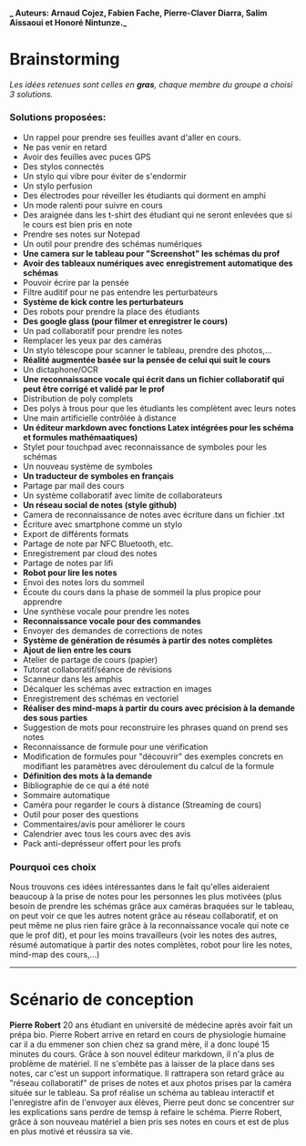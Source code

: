 #### _ Auteurs: Arnaud Cojez, Fabien Fache, Pierre-Claver Diarra, Salim Aissaoui et Honoré Nintunze._

# Brainstorming
_Les idées retenues sont celles en **gras**, chaque membre du groupe a choisi 3 solutions._
### Solutions proposées:

- Un rappel pour prendre ses feuilles avant d'aller en cours.
- Ne pas venir en retard
- Avoir des feuilles avec puces GPS
- Des stylos connectés
- Un stylo qui vibre pour éviter de s'endormir
- Un stylo perfusion
- Des électrodes pour réveiller les étudiants qui dorment en amphi
- Un mode ralenti pour suivre en cours
- Des araignée dans les t-shirt des étudiant qui ne seront enlevées que si le cours est bien pris en note
- Prendre ses notes sur Notepad
- Un outil pour prendre des schémas numériques
- **Une camera sur le tableau pour "Screenshot" les schémas du prof**
- **Avoir des tableaux numériques avec enregistrement automatique des schémas**
- Pouvoir écrire par la pensée
- Filtre auditif pour ne pas entendre les perturbateurs
- **Système de kick contre les perturbateurs**
- Des robots pour prendre la place des étudiants
- **Des google glass (pour filmer et enregistrer le cours)**
- Un pad collaboratif pour prendre les notes
- Remplacer les yeux par des caméras
- Un stylo télescope pour scanner le tableau, prendre des photos,...
- **Réalité augmentée basée sur la pensée de celui qui suit le cours**
- Un dictaphone/OCR
- **Une reconnaissance vocale qui écrit dans un fichier collaboratif qui peut être corrigé et validé par le prof**
- Distribution de poly complets
- Des polys à trous pour que les étudiants les complètent avec leurs notes
- Une main artificielle contrôlée à distance
- **Un éditeur markdown avec fonctions Latex intégrées pour les schéma et formules mathémaatiques)**
- Stylet pour touchpad avec reconnaissance de symboles pour les schémas
- Un nouveau système de symboles
- **Un traducteur de symboles en français**
- Partage par mail des cours
- Un système collaboratif avec limite de collaborateurs
- **Un réseau social de notes (style github)**
- Camera de reconnaissance de notes avec écriture dans un fichier .txt
- Écriture avec smartphone comme un stylo
- Export de différents formats
- Partage de note par NFC Bluetooth, etc.
- Enregistrement par cloud des notes
- Partage de notes par lifi
- **Robot pour lire les notes**
- Envoi des notes lors du sommeil
- Écoute du cours dans la phase de sommeil la plus propice pour apprendre
- Une synthèse vocale pour prendre les notes
- **Reconnaissance vocale pour des commandes**
- Envoyer des demandes de corrections de notes
- **Système de génération de résumés à partir des notes complètes**
- **Ajout de lien entre les cours**
- Atelier de partage de cours (papier)
- Tutorat collaboratif/séance de révisions
- Scanneur dans les amphis
- Décalquer les schémas avec extraction en images
- Enregistrement des schémas en vectoriel
- **Réaliser des mind-maps à partir du cours avec précision à la demande des sous parties**
- Suggestion de mots pour reconstruire les phrases quand on prend ses notes
- Reconnaissance de formule pour une vérification
- Modification de formules pour "découvrir" des exemples concrets en modifiant les paramètres avec déroulement du calcul de la formule
- **Définition des mots à la demande**
- Bibliographie de ce qui a été noté
- Sommaire automatique
- Caméra pour regarder le cours à distance (Streaming de cours)
- Outil pour poser des questions
- Commentaires/avis pour améliorer le cours
- Calendrier avec tous les cours avec des avis
- Pack anti-deprésseur offert pour les profs

### Pourquoi ces choix

Nous trouvons ces idées intéressantes dans le fait qu'elles aideraient beaucoup à la prise de notes pour les personnes les plus motivées (plus besoin de prendre les schémas grâce aux caméras braquées sur le tableau, on peut voir ce que les autres notent grâce au réseau collaboratif, et on peut même ne plus rien faire grâce à la reconnaissance vocale qui note ce que le prof dit), et pour les moins travailleurs (voir les notes des autres, résumé automatique à partir des notes complètes, robot pour lire les notes, mind-map des cours,...)

---

# Scénario de conception

**Pierre Robert** 20 ans  étudiant en université de médecine après avoir fait un prépa bio.
Pierre Robert arrive en retard en cours de physiologie humaine car il a du emmener son chien chez sa grand mère, il a donc loupé 15 minutes du cours. Grâce à son nouvel éditeur markdown, il n'a plus de problème de matériel. Il ne s'embête pas à laisser de la place dans ses notes, car c'est un support informatique. Il rattrapera son retard grâce au "réseau collaboratif" de prises de notes et aux photos prises par la caméra située sur le tableau.
Sa prof réalise un schéma au tableau interactif et l'enregistre afin de l'envoyer aux élèves, Pierre peut donc se concentrer sur les explications sans perdre de temsp à refaire le schéma.
Pierre Robert, grâce à son nouveau matériel a bien pris ses notes en cours et est de plus en plus motivé et réussira sa vie.
